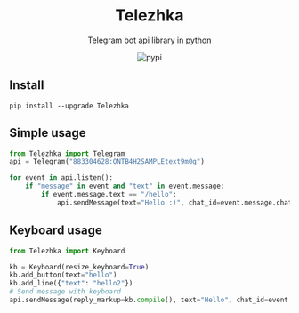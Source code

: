 <div align="center">
	<h1>Telezhka</h1>

Telegram bot api library in python

![pypi](https://badge.fury.io/py/Telezhka.svg)

</div>

## Install
`pip install --upgrade Telezhka`

## Simple usage
```python
from Telezhka import Telegram
api = Telegram("883304628:ONTB4H2SAMPLEtext9m0g")

for event in api.listen():
    if "message" in event and "text" in event.message:
        if event.message.text == "/hello":
            api.sendMessage(text="Hello :)", chat_id=event.message.chat.id)
```

## Keyboard usage
```python
from Telezhka import Keyboard

kb = Keyboard(resize_keyboard=True)
kb.add_button(text="hello")
kb.add_line({"text": "hello2"})
# Send message with keyboard
api.sendMessage(reply_markup=kb.compile(), text="Hello", chat_id=event.message.chat.id)
```

